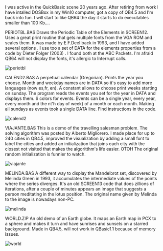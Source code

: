 I was active in the QuickBasic scene 20 years ago. After retiring from work I have intalled DOSBox in my Win10 computer, got a copy of QB4.5 and I'm back into fun. I will start to like QB64 the day it starts to do executables smaller than 100 Kb....

PERIOTBL.BAS Draws the Periodic Table of the Elements in SCREEN12. Uses a great print routine that gets multiple fonts from the VGA ROM and scales them. It was made by E.F.Deel back in 1993, and I have added several options .  I use too a set of DATA for the elements properties from a code by Dieter Folger (2003) . I found both at the ABC Packets. I'm afraid QB64 will not display the fonts, it's allergic to Interrupt calls.

![periotbl](https://github.com/user-attachments/assets/e844291c-ffd9-4d17-90d1-60ec8e0b5cf9)


CALEND2.BAS  A perpetual calendar (Gregorian). Prints the year you choose. Month and weekday names are in DATA so it's easy to add more languages (now es,fr, en). A constant allows to choose print weeks starting on sunday. The program reads the events you set for the year in DATA and displays them. 6 colors for events. Events can be a single year, every year, every month and the nt'h day of week) of a month or each month. Making all sundays as events took a single DATA line. Find instructions in the code.

![calend2](https://github.com/user-attachments/assets/7df8da47-1e2e-4fda-ba64-9d78f8b6b198)


VIAJANTE.BAS This is a demo of the travelling salesman problem. The solving algorithm was posted by Alberto Migliorero. I made place for up to 240 cities in QB4.5, improved the visualization by adding a small font to label the cities and added an initialization that joins each city with the closest not visited that makes the algoritthm's life easier. OTOH The original random initialization is funnier to watch.

![viajante](https://github.com/user-attachments/assets/c87552bf-d7af-4e12-a852-0fb3cc354aac)


MELINDA.BAS A different way to display the Mandelbrot set, discovered by Melinda Green in 1993, it accumulates the intermediate values of the points where the series diverges. It's an old SCREEN13 code that does zillions of iterations, after a couple of minutes appears an image that suggests a person meditating in the lotus position. The original name given by Melinda to the image is nowadays non-PC.

![melinda](https://github.com/user-attachments/assets/7e11e4a4-4bf1-4d90-a15a-a139737a7b7a)


WORLD.ZIP An old demo of an Earth globe.  It maps an Earth map in PCX to a sphere and makes it turn and have sunrises and sunsets on a starred background. Made in QB4.5, will not work in QBasic1.1 because of memory issues.

![world](https://github.com/user-attachments/assets/a14d6173-95b5-416d-9f2e-ed209aab6887)

